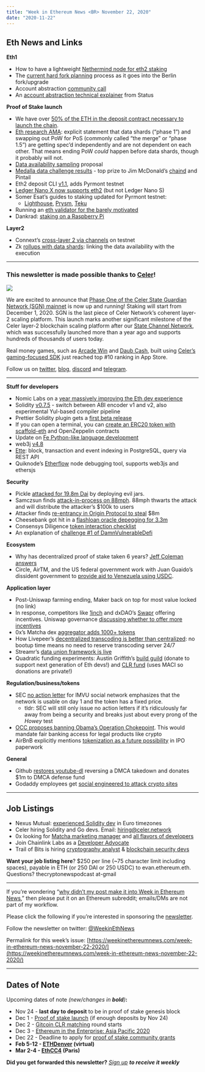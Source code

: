 ```yaml
---
title: "Week in Ethereum News <BR> November 22, 2020"
date: "2020-11-22"
---
```


## **Eth News and Links**

**Eth1**

- How to have a lightweight [Nethermind node for eth2 staking](https://twitter.com/nethermindeth/status/1329931101268283392)
- The [current hard fork planning](https://medium.com/ethereum-cat-herders/shedding-light-on-the-ethereum-network-upgrade-process-4c6186ed442c) process as it goes into the Berlin fork/upgrade
- Account abstraction [community call](https://www.youtube.com/watch?v=0hAIjLFe38Y)
- An [account abstraction technical explainer](https://our.status.im/account-abstraction-eip-2938/) from Status

**Proof of Stake launch**

- We have over [50% of the ETH in the deposit contract necessary to launch the chain](https://etherscan.io/address/0x00000000219ab540356cbb839cbe05303d7705fa).
- [Eth research AMA](https://www.reddit.com/r/ethereum/comments/jvkoat/ama_we_are_the_efs_eth_20_research_team_pt_5_18/): explicit statement that data shards (“phase 1”) and swapping out PoW for PoS (commonly called “the merge” or “phase 1.5”) are getting spec’d independently and are not dependent on each other. That means ending PoW _could_ happen before data shards, though it probably will not.
- [Data availability sampling](https://hackmd.io/@HWeNw8hNRimMm2m2GH56Cw/r1XzqYIOv) proposal
- [Medalla data challenge results](https://blog.ethereum.org/2020/11/17/medalla-data-challenge-results/) - top prize to Jim McDonald’s [chaind](https://github.com/wealdtech/chaind) and Pintail
- Eth2 deposit CLI [v1.1](https://github.com/ethereum/eth2.0-deposit-cli/releases/tag/v1.1.0), adds Pyrmont testnet
- [Ledger Nano X now supports eth2](https://www.ledger.com/blog/ledger-is-ready-for-ethereum-2) (but not Ledger Nano S)
- Somer Esat’s guides to staking updated for Pyrmont testnet:
    - [Lighthouse](https://someresat.medium.com/guide-to-staking-on-ethereum-2-0-ubuntu-pyrmont-lighthouse-a634d3b87393), [Prysm](https://someresat.medium.com/guide-to-staking-on-ethereum-2-0-ubuntu-pyrmont-prysm-a10b5129c7e3), [Teku](https://someresat.medium.com/guide-to-staking-on-ethereum-2-0-testnet-ubuntu-pyrmont-teku-3da74372910)
- Running an [eth validator for the barely motivated](https://bankless.substack.com/p/running-an-eth-validator-for-the)
- Dankrad: [staking on a Raspberry Pi](https://dankradfeist.de/ethereum/2020/11/20/staking-on-raspi.html)

**Layer2**

- Connext’s [cross-layer 2 via channels](https://medium.com/connext/instant-cross-l2-transfers-are-now-on-testnet-2f1295530c22) on testnet
- Zk [rollups with data shards](https://ethresear.ch/t/rollups-on-a-data-sharded-ethereum-2-linking-the-data-availability-with-the-execution/8237): linking the data availability with the execution

* * *

### **This newsletter is made possible thanks to [Celer](https://www.celer.network/)!**

![](https://weekinethereumnews.com/wp-content/uploads/2020/11/Screenshot-from-2020-11-22-15-36-32.png)

We are excited to announce that [Phase One of the Celer State Guardian Network (SGN) mainnet](https://blog.celer.network/2020/11/09/celer-state-guardian-network-launches-on-mainnet/) is now up and running! Staking will start from December 1, 2020. SGN is the last piece of Celer Network’s coherent layer-2 scaling platform. This launch marks another significant milestone of the Celer layer-2 blockchain scaling platform after our [State Channel Network](https://www.celer.network/docs/celercore/index.html), which was successfully launched more than a year ago and supports hundreds of thousands of users today. 

Real money games, such as [Arcade Win](https://apps.apple.com/us/app/arcade-win/id1459895768) and [Daub Cash](https://apps.apple.com/us/app/daub-cash/id1513396754), built using [Celer’s gaming-focused SDK](http://developer.celerx.app/) just reached top #10 ranking in App Store.

Follow us on [twitter](https://twitter.com/CelerNetwork), [blog](https://blog.celer.network/), [discord](https://discord.com/invite/Trhab5w) and [telegram](https://t.me/celernetwork).

* * *

**Stuff for developers**

- Nomic Labs on a [year massively improving the Eth dev experience](https://medium.com/nomic-labs-blog/nomic-labs-devx-1-year-working-on-ethereum-developer-experience-66ed0a43bbed)
- Solidity [v0.7.5](https://blog.soliditylang.org/2020/11/18/solidity-0.7.5-release-announcement/) - switch between ABI encoder v1 and v2, also experimental Yul-based compiler pipeline
- Prettier Solidity plugin gets a [first beta release](https://github.com/prettier-solidity/prettier-plugin-solidity/releases/tag/v1.0.0-beta.1)
- If you can open a terminal, you can [create an ERC20 token with scaffold-eth](https://www.linumlabs.com/articles/create-an-open-zeppelin-erc20-in-scaffold-eth-with-great-ease) and OpenZeppelin contracts
- Update on [Fe Python-like language development](https://snakecharmers.ethereum.org/fe-development-update-1/)
- web3j [v4.8](https://www.reddit.com/r/ethdev/comments/jter2r/web3j_v48_release_updates/)
- [Ette](https://github.com/itzmeanjan/ette): block, transaction and event indexing in PostgreSQL, query via REST API
- Quiknode’s [Etherflow](https://blog.quiknode.io/introducing-etherflow-by-quiknode/) node debugging tool, supports web3js and ethersjs

**Security**

- Pickle [attacked for 19.8m Dai](https://github.com/banteg/evil-jar/blob/master/readme.md) by deploying evil jars.
- Samczsun finds [attack-in-process on 88mph](https://medium.com/88mphapp/88mph-mphminter-contract-issue-6365dbcacb4f). 88mph thwarts the attack and will distribute the attacker’s $100k to users
- Attacker finds [re-entrancy in Origin Protocol to steal](https://medium.com/originprotocol/urgent-ousd-has-hacked-and-there-has-been-a-loss-of-funds-7b8c4a7d534c) $8m
- Cheesebank got hit in a [flashloan oracle depegging for 3.3m](https://cheesebank2020.medium.com/cheese-bank-detailed-statement-a765372dd84f)
- Consensys Diligence [token interaction checklist](https://consensys.net/diligence/blog/2020/11/token-interaction-checklist/)
- An explanation of [challenge #1 of DamnVulnerableDefi](https://medium.com/@iphelix/damn-vulnerable-defi-setup-and-challenge-1-walkthrough-1ea16ea09709)

**Ecosystem**

- Why has decentralized proof of stake taken 6 years? [Jeff Coleman answers](https://twitter.com/technocrypto/status/1330150362427387910)
- Circle, AirTM, and the US federal government work with Juan Guaido’s dissident government to [provide aid to Venezuela using USDC](https://www.circle.com/blog/circle-partners-with-bolivarian-republic-of-venezuela-and-airtm-to-deliver-aid-to-venezuelans-using-usdc).

**Application layer**

- Post-Uniswap farming ending, Maker back on top for most value locked (no link)
- In response, competitors like [1inch](https://1inch-exchange.medium.com/liquidity-mining-update-1inch-announces-stage-2-of-liquidity-mining-program-43352f32d868) and dxDAO’s [Swapr](https://medium.com/swapr/dxdao-announces-swapr-becoming-the-first-dao-to-launch-a-defi-protocol-on-ethereum-d45c291ae86a) offering incentives. Uniswap governance [discussing whether to offer more incentives](https://gov.uniswap.org/t/discussion-uniswap-liquidity-incentive-plan/8590)
- 0x’s Matcha dex [aggregator adds 1000+ tokens](https://matcha.xyz/blog/trade-any-token)
- How Livepeer’s [decentralized transcoding is better than centralized](https://livepeer.com/blog/livepeer-always-on-transcoding-network): no bootup time means no need to reserve transcoding server 24/7
- Streamr’s [data union framework is live](https://blog.streamr.network/data-union-concept-ideas/)
- Quadratic funding experiments: Austin Griffith’s [build guild](https://medium.com/@austin_48503/buidl-guidl-round-1-unaudited-4e1d9456e43d) (donate to support next generation of Eth devs!) and [CLR fund](https://blog.clr.fund/round-0-review-round-1-launch/) (uses MACI so donations are private!)

**Regulation/business/tokens**

- SEC [no action letter](https://www.sec.gov/corpfin/imvu-111920-2a1) for IMVU social network emphasizes that the network is usable on day 1 and the token has a fixed price.
    - tldr: SEC will still only issue no action letters if it’s ridiculously far away from being a security and breaks just about every prong of the _Howey_ test
- [OCC proposes banning Obama’s Operation Chokepoint](https://www.occ.treas.gov/news-issuances/news-releases/2020/nr-occ-2020-156.html). This would mandate fair banking access for legal products like crypto
- AirBnB explicitly mentions [tokenization as a future possibility](https://www.sec.gov/Archives/edgar/data/1559720/000119312520294801/d81668ds1.htm) in IPO paperwork

**General**

- Github [restores youtube-dl](https://github.blog/2020-11-16-standing-up-for-developers-youtube-dl-is-back/) reversing a DMCA takedown and donates $1m to DMCA defense fund
- Godaddy employees get [social engineered to attack crypto sites](https://krebsonsecurity.com/2020/11/godaddy-employees-used-in-attacks-on-multiple-cryptocurrency-services/)

* * *

## **Job Listings**

- Nexus Mutual: [experienced Solidity dev](https://angel.co/company/nexus-mutual-1/jobs/967538-smart-contract-engineer) in Euro timezones
- Celer hiring Solidity and Go devs. Email: hiring@celer.network
- 0x looking for [Matcha marketing manager](https://boards.greenhouse.io/0x/jobs/4923909002) and [all flavors of developers](https://0x.org/about/jobs)
- Join Chainlink Labs as a [Developer Advocate](https://jobs.lever.co/chainlink/b5cfde5c-4a1f-42dd-869f-87bd1010fb4e?lever-origin=applied&lever-source%5B%5D=Week%20in%20Ethereum)
- Trail of Bits is hiring [cryptography analyst](https://jobs.lever.co/trailofbits/56af8506-3205-4c7b-b28d-ba8292bd1a47) & [blockchain security devs](https://jobs.lever.co/trailofbits/4f459855-3299-462f-9e73-299a840d5baf)

**Want your job listing here**? $250 per line (~75 character limit including spaces), payable in ETH (or 250 DAI or 250 USDC) to evan.ethereum.eth. Questions? thecryptonewspodcast at-gmail

* * *

If you’re wondering “[why didn’t my post make it into Week in Ethereum News](https://www.evanvanness.com/post/179914035841/why-didnt-my-post-make-the-newsletter),” then please put it on an Ethereum subreddit; emails/DMs are not part of my workflow.

Please click the following if you’re interested in sponsoring the [newsletter](https://www.evanvanness.com/post/625741875743227904/evan-is-live-on-balancer).

Follow the newsletter on twitter: [@WeekinEthNews](https://twitter.com/WeekInEthNews)

Permalink for this week’s issue: [https://weekinethereumnews.com/week-in-ethereum-news-november-22-2020/](https://weekinethereumnews.com/week-in-ethereum-news-november-22-2020/)

* * *

## **Dates of Note**

Upcoming dates of note _(_new/changes in **bold**_)_**:**

- Nov 24 - **last day to deposit** to be in proof of stake genesis block
- Dec 1 - [Proof of stake launch](https://blog.ethereum.org/2020/11/04/eth2-quick-update-no-19/) (if enough deposits by Nov 24)
- Dec 2 - [Gitcoin CLR matching](https://gitcoin.co/grants) round starts
- Dec 3 - [Ethereum in the Enterprise: Asia Pacific 2020](https://entethalliance.org/ethereum-in-the-enterprise-asia-pacific-2020/)
- Dec 22 - Deadline to apply for [proof of stake community grants](https://ethereum.org/en/eth2/get-involved/staking-community-grants/)
- **Feb 5-12 - [ETHDenver](https://twitter.com/EthereumDenver/status/1328367230707396609) (virtual)**
- **Mar 2-4 - [EthCC4](https://ethcc.io/) (Paris)**

**Did you get forwarded this newsletter?** _[Sign up](https://weekinethereum.substack.com/subscribe#about) **to receive it weekly**_
